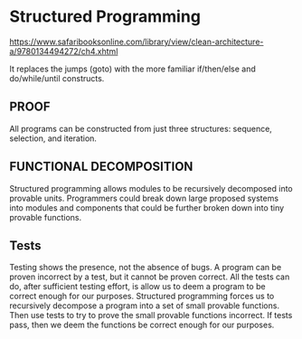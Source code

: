 # Structured Programming

https://www.safaribooksonline.com/library/view/clean-architecture-a/9780134494272/ch4.xhtml

It replaces the jumps (goto) with the more familiar if/then/else and do/while/until constructs.

## PROOF

All programs can be constructed from just three structures: sequence, selection, and iteration.

## FUNCTIONAL DECOMPOSITION

Structured programming allows modules to be recursively decomposed into provable units.
Programmers could break down large proposed systems into modules and components that could be further broken down into tiny provable functions.

## Tests

Testing shows the presence, not the absence of bugs.
A program can be proven incorrect by a test, but it cannot be proven correct.
All the tests can do, after sufficient testing effort, is allow us to deem a program to be correct enough for our purposes.
Structured programming forces us to recursively decompose a program into a set of small provable functions.
Then use tests to try to prove the small provable functions incorrect.
If tests pass, then we deem the functions be correct enough for our purposes.
